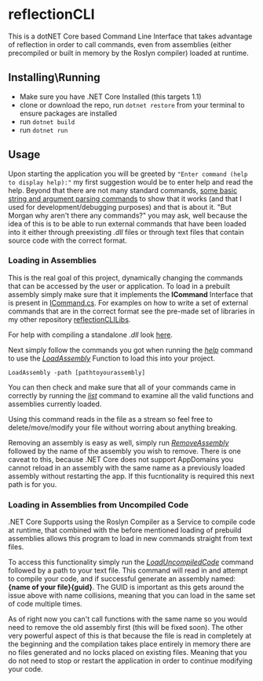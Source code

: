 # reflectionCLI

This is a dotNET Core based Command Line Interface that takes advantage of reflection in order to call commands, even from assemblies (either precompiled or built in memory by the Roslyn compiler) loaded at runtime.

## Installing\Running

 - Make sure you have .NET Core Installed (this targets 1.1)
 - clone or download the repo, run `dotnet restore` from your terminal to ensure packages are installed
 - run `dotnet build`
 - run `dotnet run`

## Usage

Upon starting the application you will be greeted by `"Enter command (help to display help):"` my first suggestion would be to enter help and read the help. Beyond that there are not many standard commands, [some basic string and argument parsing commands](Commands\birdcommands.cs) to show that it works (and that I used for development/debugging purposes) and that is about it. "But Morgan why aren't there any commands?" you may ask, well because the idea of this is to be able to run external commands that have been loaded into it either through preexisting *.dll* files or through text files that contain source code with the correct format.

### Loading in Assemblies

This is the real goal of this project, dynamically changing the commands that can be accessed by the user or application. To load in a prebuilt assembly simply make sure that it implements the **ICommand** Interface that is present in [ICommand.cs](Commands\Base\ICommand.cs). For examples on how to write a set of external commands that are in the correct format see the pre-made set of libraries in my other repository [reflectionCLILibs](https://github.com/morganwm/reflectionCLILibs).

For help with compiling a standalone *.dll* look [here](https://docs.microsoft.com/en-us/dotnet/csharp/language-reference/compiler-options/command-line-building-with-csc-exe).

Next simply follow the commands you got when running the [*help*](Commands\Standard\help.cs) command to use the [*LoadAssembly*](Commands\Assembly\LoadAssembly.cs) Function to load this into your project.

`LoadAssembly -path [pathtoyourassembly]`

You can then check and make sure that all of your commands came in correctly by running the [*list*](Commands\Standard\list.cs) command to examine all the valid functions and assemblies currently loaded.

Using this command reads in the file as a stream so feel free to delete/move/modify your file without worring about anything breaking.

Removing an assembly is easy as well, simply run [*RemoveAssembly*](Commands\Assembly\RemoveAssembly.cs) followed by the name of the assembly you wish to remove. There is one caveat to this, because .NET Core does not support AppDomains you cannot reload in an assembly with the same name as a previously loaded assembly without restarting the app. If this fucntionality is required this next path is for you.

### Loading in Assemblies from Uncompiled Code

.NET Core Supports using the Roslyn Compiler as a Service to compile code at runtime, that combined with the before mentioned loading of prebuild assemblies allows this program to load in new commands straight from text files.

To access this functionality simply run the [*LoadUncompiledCode*](Commands\Assembly\LoadUncompiledCode.cs) command followed by a path to your text file. This command will read in and attempt to compile your code, and if successful generate an assembly named: **{name of your file}{guid}**. The GUID is important as this gets around the issue above with name collisions, meaning that you can load in the same set of code multiple times.
 
As of right now you can't call functions with the same name so you would need to remove the old assembly first (this will be fixed soon). The other very powerful aspect of this is that because the file is read in completely at the beginning and the compilation takes place entirely in memory there are no files generated and no locks placed on existing files. Meaning that you do not need to stop or restart the application in order to continue modifying your code.